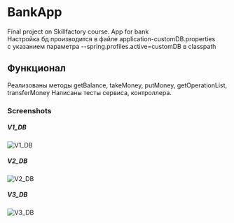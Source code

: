 # BankApp
Final project on Skillfactory course. App for bank <br>
Настройка бд производится в файле application-customDB.properties<br>
с указанием параметра --spring.profiles.active=customDB в classpath
## Функционал 
Реализованы методы getBalance, takeMoney, putMoney, getOperationList, transferMoney
Написаны тесты сервиса, контроллера.

### Screenshots
##### V1_DB
![V1_DB](https://user-images.githubusercontent.com/55951227/177413911-447d737f-dfda-47fd-83bb-31191e8de222.png)
##### V2_DB
![V2_DB](https://user-images.githubusercontent.com/55951227/177976166-5315638d-51ca-456d-a51e-08aa8b3fa94f.png)
##### V3_DB
![V3_DB](https://user-images.githubusercontent.com/55951227/181588784-8aa7e1d8-e309-4252-ba20-041216751a37.png)
